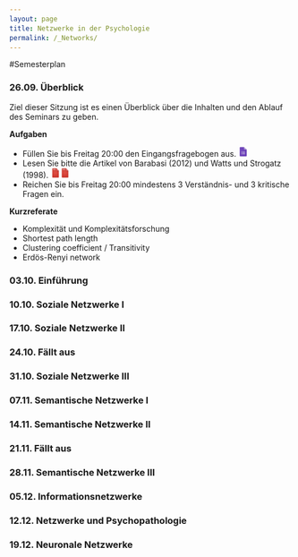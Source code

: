 ```yaml
---
layout: page
title: Netzwerke in der Psychologie
permalink: /_Networks/
---
```

#Semesterplan

### 26.09. Überblick
Ziel dieser Sitzung ist es einen Überblick über die Inhalten und den Ablauf des Seminars zu geben.

<b>Aufgaben</b>

* Füllen Sie bis Freitag 20:00 den Eingangsfragebogen aus. <a href="/q0_networks/" ><img src="/images/GoogleForms.png" alt="GoogleIcon" height="18"/></a>
* Lesen Sie bitte die Artikel von Barabasi (2012) und Watts und Strogatz (1998). <a href="{{site.url}}/_Networks/Literature/Barabasi2012NetworkTakeover.pdf" ><img src="/images/PDFIcon.png" alt="GoogleIcon" height="18" width = "17"/></a><a href="{{site.url}}/_Networks/Literature/WattsStrogatz1998CollectiveDynamicsSmallWorld.pdf" ><img src="/images/PDFIcon.png" alt="GoogleIcon" height="18" width = "17"/></a>
* Reichen Sie bis Freitag 20:00 mindestens 3 Verständnis- und 3 kritische Fragen ein.

<b>Kurzreferate</b>

* Komplexität und Komplexitätsforschung
* Shortest path length
* Clustering coefficient / Transitivity
* Erdös-Renyi network



### 03.10. Einführung




### 10.10. Soziale Netzwerke I

### 17.10. Soziale Netzwerke II

### 24.10. Fällt aus

### 31.10. Soziale Netzwerke III

### 07.11. Semantische Netzwerke I

### 14.11. Semantische Netzwerke II

### 21.11. Fällt aus

### 28.11. Semantische Netzwerke III

### 05.12. Informationsnetzwerke

### 12.12. Netzwerke und Psychopathologie

### 19.12. Neuronale Netzwerke
